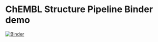 # ChEMBL Structure Pipeline Binder demo

[![Binder](http://mybinder.org/badge.svg)](http://beta.mybinder.org/v2/gh/chembl/structure_pipeline_binder/master?filepath=demo.ipynb)
